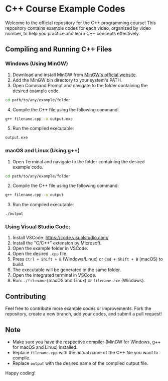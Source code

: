 # C++ Course Example Codes

Welcome to the official repository for the C++ programming course! This repository contains example codes for each video, organized by video number, to help you practice and learn C++ concepts effectively.

## Compiling and Running C++ Files

### Windows (Using MinGW)

1. Download and install MinGW from [MinGW's official website](http://www.mingw.org/).
2. Add the MinGW bin directory to your system's PATH.
3. Open Command Prompt and navigate to the folder containing the desired example code.

```bash
cd path/to/any/example/folder
```

4. Compile the C++ file using the following command:

```bash
g++ filename.cpp -o output.exe
```

5. Run the compiled executable:

```bash
output.exe
```

### macOS and Linux (Using g++)

1. Open Terminal and navigate to the folder containing the desired example code.

```bash
cd path/to/any/example/folder
```

2. Compile the C++ file using the following command:

```bash
g++ filename.cpp -o output
```

3. Run the compiled executable:

```bash
./output
```

### Using Visual Studio Code:

1. Install VSCode: https://code.visualstudio.com/
2. Install the "C/C++" extension by Microsoft.
3. Open the example folder in VSCode.
4. Open the desired `.cpp` file.
5. Press `Ctrl + Shift + B` (Windows/Linux) or `Cmd + Shift + B` (macOS) to build.
6. The executable will be generated in the same folder.
7. Open the integrated terminal in VSCode.
8. Run: `./filename` (macOS and Linux) or `filename.exe` (Windows).

## Contributing

Feel free to contribute more example codes or improvements. Fork the repository, create a new branch, add your codes, and submit a pull request!

## Note

- Make sure you have the respective compiler (MinGW for Windows, g++ for macOS and Linux) installed.
- Replace `filename.cpp` with the actual name of the C++ file you want to compile.
- Replace `output` with the desired name of the compiled output file.

Happy coding!